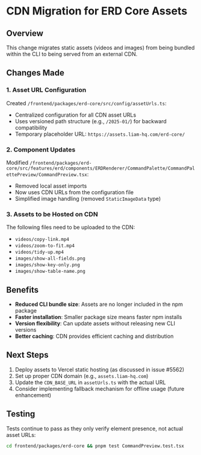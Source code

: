 # CDN Migration for ERD Core Assets

## Overview
This change migrates static assets (videos and images) from being bundled within the CLI to being served from an external CDN.

## Changes Made

### 1. Asset URL Configuration
Created `/frontend/packages/erd-core/src/config/assetUrls.ts`:
- Centralized configuration for all CDN asset URLs
- Uses versioned path structure (e.g., `/2025-01/`) for backward compatibility
- Temporary placeholder URL: `https://assets.liam-hq.com/erd-core/`

### 2. Component Updates
Modified `/frontend/packages/erd-core/src/features/erd/components/ERDRenderer/CommandPalette/CommandPalettePreview/CommandPreview.tsx`:
- Removed local asset imports
- Now uses CDN URLs from the configuration file
- Simplified image handling (removed `StaticImageData` type)

### 3. Assets to be Hosted on CDN
The following files need to be uploaded to the CDN:
- `videos/copy-link.mp4`
- `videos/zoom-to-fit.mp4`
- `videos/tidy-up.mp4`
- `images/show-all-fields.png`
- `images/show-key-only.png`
- `images/show-table-name.png`

## Benefits
- **Reduced CLI bundle size**: Assets are no longer included in the npm package
- **Faster installation**: Smaller package size means faster npm installs
- **Version flexibility**: Can update assets without releasing new CLI versions
- **Better caching**: CDN provides efficient caching and distribution

## Next Steps
1. Deploy assets to Vercel static hosting (as discussed in issue #5562)
2. Set up proper CDN domain (e.g., `assets.liam-hq.com`)
3. Update the `CDN_BASE_URL` in `assetUrls.ts` with the actual URL
4. Consider implementing fallback mechanism for offline usage (future enhancement)

## Testing
Tests continue to pass as they only verify element presence, not actual asset URLs:
```bash
cd frontend/packages/erd-core && pnpm test CommandPreview.test.tsx
```